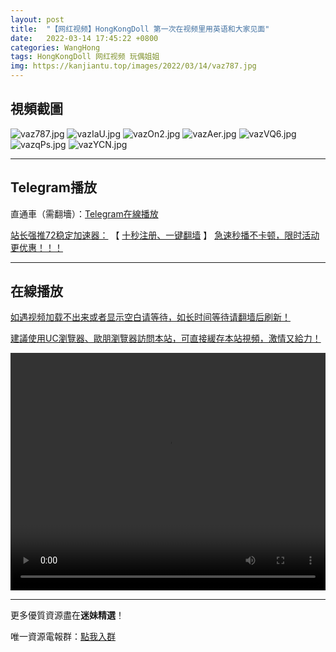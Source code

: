 ```yaml
---
layout: post
title:  "【网红视频】HongKongDoll 第一次在视频里用英语和大家见面"
date:   2022-03-14 17:45:22 +0800
categories: WangHong
tags: HongKongDoll 网红视频 玩偶姐姐
img: https://kanjiantu.top/images/2022/03/14/vaz787.jpg
---
```



## 視頻截圖

![vaz787.jpg](https://kanjiantu.top/images/2022/03/14/vaz787.jpg)
![vazIaU.jpg](https://kanjiantu.top/images/2022/03/14/vazIaU.jpg)
![vazOn2.jpg](https://kanjiantu.top/images/2022/03/14/vazOn2.jpg)
![vazAer.jpg](https://kanjiantu.top/images/2022/03/14/vazAer.jpg)
![vazVQ6.jpg](https://kanjiantu.top/images/2022/03/14/vazVQ6.jpg)
![vazqPs.jpg](https://kanjiantu.top/images/2022/03/14/vazqPs.jpg)
![vazYCN.jpg](https://kanjiantu.top/images/2022/03/14/vazYCN.jpg)

* * *
## Telegram播放

直通車（需翻墻）：[Telegram在線播放](https://t.me/mimeijingxuan/36)

<u>站长强推72稳定加速器：</u> 【 [十秒注册、一键翻墙](https://www.mimei.blog/skip/vpn.html) 】
<u>  急速秒播不卡顿，限时活动更优惠！！！</u>
* * *
## 在線播放
<u>如遇视频加载不出来或者显示空白请等待，如长时间等待请翻墙后刷新！</u>

<u>建議使用UC瀏覽器、歐朋瀏覽器訪問本站，可直接緩存本站視頻，激情又給力！</u>
<center><video src="https://cdn.publer.io/uploads/videos/62473ffadb2797343b249c57/8dde17056dcbea23451c7dcd17dad45d.mp4" width="100%" height="380px" controls="controls"></video></center>


* * *
更多優質資源盡在**迷妹精選**！

唯一資源電報群：[點我入群](https://t.me/mimeijingxuan)


